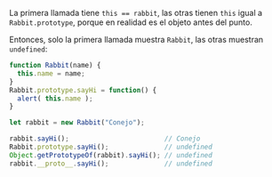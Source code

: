 
La primera llamada tiene `this == rabbit`, las otras tienen `this` igual a `Rabbit.prototype`, porque en realidad es el objeto antes del punto.

Entonces, solo la primera llamada muestra `Rabbit`, las otras muestran `undefined`:

```js run
function Rabbit(name) {
  this.name = name;
}
Rabbit.prototype.sayHi = function() {
  alert( this.name );
}

let rabbit = new Rabbit("Conejo");

rabbit.sayHi();                        // Conejo
Rabbit.prototype.sayHi();              // undefined
Object.getPrototypeOf(rabbit).sayHi(); // undefined
rabbit.__proto__.sayHi();              // undefined
```
